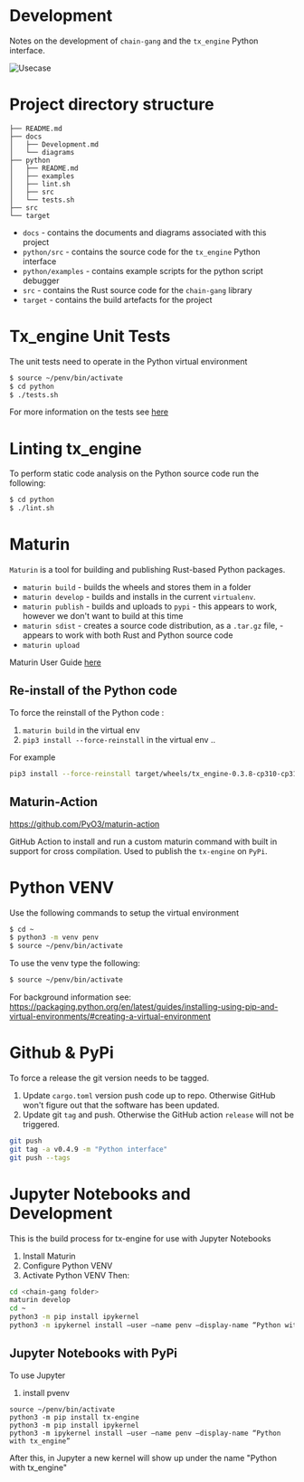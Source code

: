 # Development

Notes on the development of `chain-gang` and the `tx_engine` Python interface.

![Usecase](diagrams/overview.png)

# Project directory structure
```
├── README.md
├── docs
│   ├── Development.md
│   └── diagrams
├── python
│   ├── README.md
│   ├── examples
│   ├── lint.sh
│   ├── src
│   └── tests.sh
├── src
└── target
```
* `docs` - contains the documents and diagrams associated with this project
* `python/src` - contains the source code for the `tx_engine` Python interface
* `python/examples` - contains example scripts for the python script debugger
* `src` - contains the Rust source code for the `chain-gang` library
* `target` - contains the build artefacts for the project



# Tx_engine Unit Tests
The unit tests need to operate in the Python virtual environment

```bash
$ source ~/penv/bin/activate
$ cd python
$ ./tests.sh
```

For more information on the tests see [here](../python/src/tests/README.md)

# Linting tx_engine

To perform static code analysis on the Python source code run the following:

```bash
$ cd python
$ ./lint.sh
```

# Maturin
`Maturin` is a tool for building and publishing Rust-based Python packages. 

* `maturin build` - builds the wheels and stores them in a folder
* `maturin develop` - builds and installs in the current `virtualenv`.
* `maturin publish` - builds and uploads to `pypi` - this appears to work, however we don't want to build at this time
* `maturin sdist` - creates a source code distribution, as a `.tar.gz` file, - appears to work with both Rust and Python source code
* `maturin upload`

Maturin User Guide [here](https://www.maturin.rs/)

## Re-install of the Python code
To force the reinstall of the Python code :
1) `maturin build` in the virtual env 
2) `pip3 install --force-reinstall` in the virtual env .. 

For example
``` bash
pip3 install --force-reinstall target/wheels/tx_engine-0.3.8-cp310-cp310-macosx_11_0_arm64.whl
```

## Maturin-Action
https://github.com/PyO3/maturin-action

GitHub Action to install and run a custom maturin command with built in support for cross compilation.
Used to publish the `tx-engine` on `PyPi`.

# Python VENV

Use the following commands to setup the virtual environment

```bash
$ cd ~
$ python3 -m venv penv
$ source ~/penv/bin/activate
```

To use the venv type the following:

```bash
$ source ~/penv/bin/activate
```

For background information see:
https://packaging.python.org/en/latest/guides/installing-using-pip-and-virtual-environments/#creating-a-virtual-environment


# Github & PyPi

To force a release the git version needs to be tagged.
1) Update `cargo.toml` version push code up to repo. Otherwise GitHub won't figure out that the software has been updated.
2) Update git `tag` and push. Otherwise the GitHub action `release` will not be triggered.

```bash
git push
git tag -a v0.4.9 -m "Python interface"
git push --tags
```

# Jupyter Notebooks and Development
This is the build process for tx-engine for use with Jupyter Notebooks

1) Install Maturin
2) Configure Python VENV
3) Activate Python VENV
Then:

``` bash
cd <chain-gang folder>
maturin develop
cd ~
python3 -m pip install ipykernel
python3 -m ipykernel install —user —name penv —display-name “Python with tx_engine”
``` 


## Jupyter Notebooks with PyPi
To use Jupyter 

1) install pvenv
```
source ~/penv/bin/activate
python3 -m pip install tx-engine
python3 -m pip install ipykernel
python3 -m ipykernel install —user —name penv —display-name “Python with tx_engine”
```

After this, in Jupyter a new kernel will show up under the name "Python with tx_engine"
